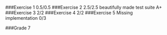 ###Exercise 1
0.5/0.5
###Exercise 2
2.5/2.5 beautifully made test suite A+
###Exercise 3
2/2
###Exercise 4
2/2
###Exercise 5
Missing implementation 0/3

###Grade
7
